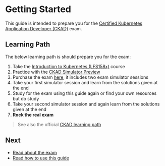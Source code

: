 # Getting Started

This guide is intended to prepare you for the [Certified Kubernetes Application Developer (CKAD)](https://training.linuxfoundation.org/certification/certified-kubernetes-application-developer-ckad/) exam.

## Learning Path

The below learning path is should prepare you for the exam:

1. Take the [Introduction to Kubernetes (LFS158x)](https://training.linuxfoundation.org/training/introduction-to-kubernetes/) course
2. Practice with the [CKAD Simulator Preview](https://killer.sh/course/preview/052229bd-1062-44a4-8aae-f50d0770165a)
3. Purchase the exam [here](https://training.linuxfoundation.org/certification/certified-kubernetes-application-developer-ckad/), it includes two exam simulator sessions
4. Take your first simulator session and learn from the solutions given at the end
5. Study for the exam using this guide again or find your own resources but do study
6. Take your second simulator session and again learn from the solutions given at the end
7. **Rock the real exam**

>See also the official [CKAD learning path](https://training.linuxfoundation.org/wp-content/uploads/2023/07/CKAD_CurriculumPath_Jul23.pdf)

## Next

* [Read about the exam](about-the-exam.md)
* [Read how to use this guide](how-to-use-this-guid.md)
